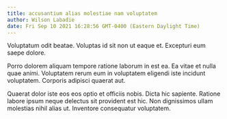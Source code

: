 ```yaml
---
title: accusantium alias molestiae nam voluptatem
author: Wilson Labadie
date: Fri Sep 10 2021 16:28:56 GMT-0400 (Eastern Daylight Time)
---
```

Voluptatum odit beatae. Voluptas id sit non ut eaque et. Excepturi eum saepe dolore.

 Porro dolorem aliquam tempore ratione laborum in est ea. Ea vitae et nulla quae animi. Voluptatem rerum eum in voluptatem eligendi iste incidunt voluptatem. Corporis adipisci quaerat aut.

 Quaerat dolor iste eos eos optio et officiis nobis. Dicta hic sapiente. Ratione labore ipsum neque delectus sit provident est hic. Non dignissimos ullam molestias nihil alias ut. Inventore consequatur voluptatem.